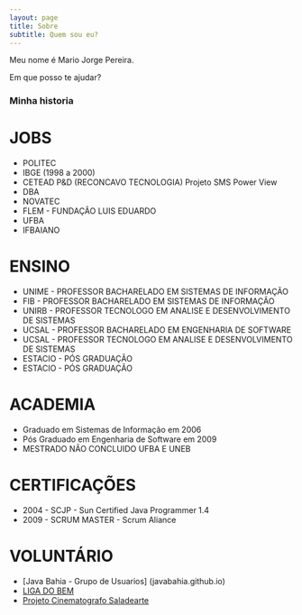 ```yaml
---
layout: page
title: Sobre
subtitle: Quem sou eu?
---
```


Meu nome é Mario Jorge Pereira.

Em que posso te ajudar?

### Minha historia

# JOBS
- POLITEC
- IBGE (1998 a 2000)
- CETEAD P&D (RECONCAVO TECNOLOGIA)
    Projeto SMS Power View
- DBA 
- NOVATEC
- FLEM - FUNDAÇÃO LUIS EDUARDO
- UFBA
- IFBAIANO

# ENSINO
- UNIME - PROFESSOR BACHARELADO EM SISTEMAS DE INFORMAÇÃO
- FIB - PROFESSOR BACHARELADO EM SISTEMAS DE INFORMAÇÃO
- UNIRB - PROFESSOR TECNOLOGO EM ANALISE E DESENVOLVIMENTO DE SISTEMAS
- UCSAL - PROFESSOR BACHARELADO EM ENGENHARIA DE SOFTWARE
- UCSAL - PROFESSOR TECNOLOGO EM ANALISE E DESENVOLVIMENTO DE SISTEMAS
- ESTACIO - PÓS GRADUAÇÃO
- ESTACIO - PÓS GRADUAÇÃO 

# ACADEMIA
- Graduado em Sistemas de Informação em 2006
- Pós Graduado em Engenharia de Software em 2009
- MESTRADO NÃO CONCLUIDO UFBA E UNEB

# CERTIFICAÇÕES

- 2004 - SCJP - Sun Certified Java Programmer 1.4
- 2009 - SCRUM MASTER - Scrum Aliance

# VOLUNTÁRIO
- [Java Bahia - Grupo de Usuarios] (javabahia.github.io)
- [LIGA DO BEM](aligadobem.org)
- [Projeto Cinematografo Saladearte](cinematografo.art.br)
